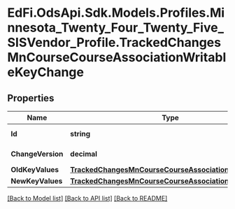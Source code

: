 # EdFi.OdsApi.Sdk.Models.Profiles.Minnesota_Twenty_Four_Twenty_Five_SISVendor_Profile.TrackedChangesMnCourseCourseAssociationWritableKeyChange

## Properties

Name | Type | Description | Notes
------------ | ------------- | ------------- | -------------
**Id** | **string** | Resource identifier | [optional] 
**ChangeVersion** | **decimal** | Change version | [optional] 
**OldKeyValues** | [**TrackedChangesMnCourseCourseAssociationWritableKey**](TrackedChangesMnCourseCourseAssociationWritableKey.md) |  | [optional] 
**NewKeyValues** | [**TrackedChangesMnCourseCourseAssociationWritableKey**](TrackedChangesMnCourseCourseAssociationWritableKey.md) |  | [optional] 

[[Back to Model list]](../README.md#documentation-for-models) [[Back to API list]](../README.md#documentation-for-api-endpoints) [[Back to README]](../README.md)

